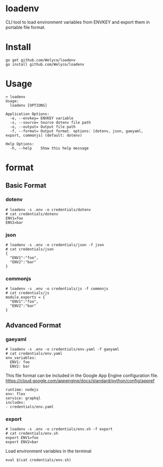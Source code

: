# loadenv

CLI tool to load environment variables from ENVKEY and export them in portable file format.

# Install

```
go get github.com/Welyco/loadenv
go install github.com/Welyco/loadenv
```

# Usage

```
> loadenv
Usage:
  loadenv [OPTIONS]

Application Options:
  -e, --envkey= ENVKEY variable
  -s, --source= Source dotenv file path
  -o, --output= Output file path
  -f, --format= Output format. options: [dotenv, json, gaeyaml, export, commonjs] (default: dotenv)

Help Options:
  -h, --help    Show this help message
```

# format

## Basic Format

### dotenv

```
# loadenv -s .env -o credentials/dotenv
# cat credentials/dotenv
ENV1=foo
ENV2=bar
```

### json

```
# loadenv -s .env -o credentials/json -f json
# cat credentials/json
{
  "ENV1":"foo",
  "ENV2":"bar"
}
```

### commonjs

```
# loadenv -s .env -o credentials/js -f commonjs
# cat credentials/js
module.exports = {
  "ENV1":"foo",
  "ENV2":"bar"
}
```

## Advanced Format

### gaeyaml

```
# loadenv -s .env -o credentials/env.yaml -f gaeyaml
# cat credentials/env.yaml
env_variables:
  ENV1: foo
  ENV2: bar
```

This file format can be included in the Google App Engine configuration file.
https://cloud.google.com/appengine/docs/standard/python/config/appref

```
runtime: nodejs
env: flex
service: graphql
includes:
- credentials/env.yaml
```

### export

```
# loadenv -s .env -o credentials/env.sh -f export
# cat credentials/env.sh
export ENV1=foo
export ENV2=bar
```

Load environment variables in the terminal
```
eval $(cat credentials/env.sh)
```
